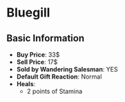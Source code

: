 # Bluegill

## Basic Information

- **Buy Price**: 33$
- **Sell Price**: 17$
- **Sold by Wandering Salesman**: YES
- **Default Gift Reaction**: Normal
- **Heals**:
  - 2 points of Stamina